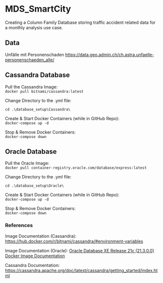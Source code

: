 # MDS_SmartCity
Creating a Column Family Database storing traffic accident related data for a monthly analysis use case. 

## Data
Unfälle mit Personenschaden 
https://data.geo.admin.ch/ch.astra.unfaelle-personenschaeden_alle/ 


## Cassandra Database
Pull the Cassandra Image:  
``docker pull bitnami/cassandra:latest``

Change Directory to the .yml file:

``cd .\database_setup\Cassandra\``

Create & Start Docker Containers (while in GitHub Repo):  
 ``docker-compose up -d``  
 
Stop & Remove Docker Containers:  
``docker-compose down``

## Oracle Database
Pull the Oracle Image:  
``docker pull container-registry.oracle.com/database/express:latest``

Change Directory to the .yml file:

``cd .\database_setup\Oracle\``

Create & Start Docker Containers (while in GitHub Repo):  
 ``docker-compose up -d``  
 
Stop & Remove Docker Containers:  
``docker-compose down``


### References
Image Documentation (Cassandra):  
https://hub.docker.com/r/bitnami/cassandra/#environment-variables  

Image Documentation (Oracle):
[Oracle Database XE Release 21c (21.3.0.0) Docker Image Documentation](https://container-registry.oracle.com/ords/f?p=113:4:3402664383330:::4:P4_REPOSITORY,AI_REPOSITORY,AI_REPOSITORY_NAME,P4_REPOSITORY_NAME,P4_EULA_ID,P4_BUSINESS_AREA_ID:803,803,Oracle%20Database%20Express%20Edition,Oracle%20Database%20Express%20Edition,1,0&cs=3Z2oBxPqe_Q_xqan1iSP7oeilIBbliC3CfDuewUsdnm0TETg9WA6gSo-3XpBZ-DvZXiPQcHI9aUBpysBJnxhrZg)

Cassandra Documentation:  
https://cassandra.apache.org/doc/latest/cassandra/getting_started/index.html  
